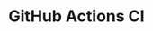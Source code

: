 # GitHub Actions CI


































































































































































































































































































































































































































































































































































































































































































































































































































































































































































































































































































































































































































































































































































































































































































































































































































































































































































































































































































































































































































































































































































































































































































































































































































































